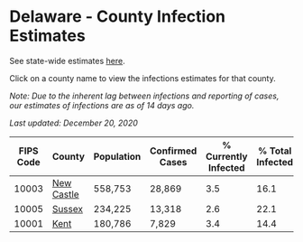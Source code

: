 # Delaware - County Infection Estimates

See state-wide estimates [here](/infections/us-de).

Click on a county name to view the infections estimates for that county.

*Note: Due to the inherent lag between infections and reporting of cases, our estimates of infections are as of 14 days ago.*

*Last updated: December 20, 2020*

|   FIPS Code |                   County |   Population |   Confirmed Cases |   % Currently Infected |   % Total Infected |
|-------------|--------------------------|--------------|-------------------|------------------------|--------------------|
|       10003 | [New Castle](new-castle) |      558,753 |            28,869 |                    3.5 |               16.1 |
|       10005 |         [Sussex](sussex) |      234,225 |            13,318 |                    2.6 |               22.1 |
|       10001 |             [Kent](kent) |      180,786 |             7,829 |                    3.4 |               14.4 |